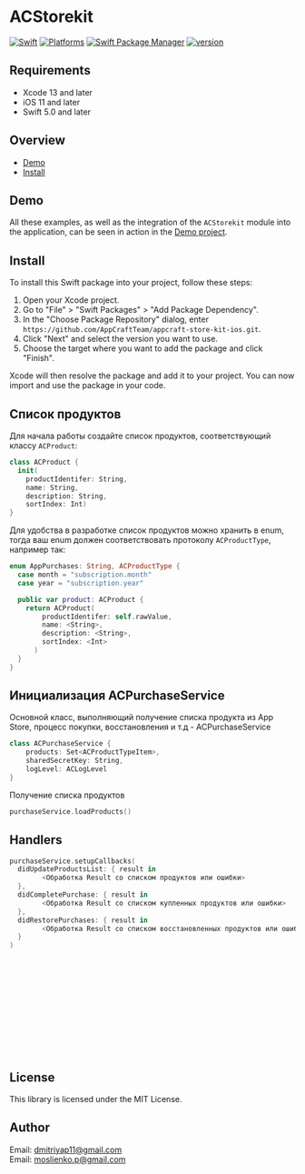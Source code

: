 # ACStorekit

[![Swift](https://img.shields.io/badge/Swift-5-orange?style=flat-square)](https://img.shields.io/badge/Swift-5-Orange?style=flat-square)
[![Platforms](https://img.shields.io/badge/Platforms-iOS-yellowgreen?style=flat-square)](https://img.shields.io/badge/Platforms-iOS?style=flat-square)
[![Swift Package Manager](https://img.shields.io/badge/Swift_Package_Manager-compatible-orange?style=flat-square)](https://img.shields.io/badge/Swift_Package_Manager-compatible-orange?style=flat-square)
[![version](https://img.shields.io/badge/version-1.0.1-white.svg)](https://semver.org)

## Requirements
- Xcode 13 and later
- iOS 11 and later
- Swift 5.0 and later

## Overview
* [Demo](#demo)
* [Install](#install)

## Demo
All these examples, as well as the integration of the `ACStorekit` module into the application, can be seen in action in the [Demo project](/Demo).

## Install
To install this Swift package into your project, follow these steps:

1. Open your Xcode project.
2. Go to "File" > "Swift Packages" > "Add Package Dependency".
3. In the "Choose Package Repository" dialog, enter `https://github.com/AppCraftTeam/appcraft-store-kit-ios.git`.
4. Click "Next" and select the version you want to use.
5. Choose the target where you want to add the package and click "Finish".

Xcode will then resolve the package and add it to your project. You can now import and use the package in your code.

## Список продуктов

Для начала работы создайте список продуктов, соответствующий классу `ACProduct`:

```swift
class ACProduct {
  init(
    productIdentifer: String,
    name: String,
    description: String,
    sortIndex: Int)
}
```

Для удобства в разработке список продуктов можно хранить в enum, тогда ваш enum должен соответствовать протоколу `ACProductType`, например так:

```swift
enum AppPurchases: String, ACProductType {
  case month = "subscription.month"
  case year = "subscription.year"

  public var product: ACProduct {
    return ACProduct(
        productIdentifer: self.rawValue,
        name: <String>,
        description: <String>,
        sortIndex: <Int>
      )
  }
}

```

## Инициализация ACPurchaseService

Основной класс, выполняющий получение списка продукта из App Store, процесс покупки, восстановления и т.д - ACPurchaseService

```swift
class ACPurchaseService {
    products: Set<ACProductTypeItem>,
    sharedSecretKey: String,
    logLevel: ACLogLevel
}
```

Получение списка продуктов
```swift
purchaseService.loadProducts()
```

## Handlers

```swift
purchaseService.setupCallbacks(
  didUpdateProductsList: { result in
		<Обработка Result со списком продуктов или ошибки>
  },
  didCompletePurchase: { result in
		<Обработка Result со списком купленных продуктов или ошибки>
  },
  didRestorePurchases: { result in
		<Обработка Result со списком восстановленных продуктов или ошибки>
  }
)
```

```swift
```

```swift
```

```swift
```

```swift
```

```swift
```

```swift
```

```swift
```

```swift
```

```swift
```

```swift
```

```swift
```

```swift
```

```swift
```


## License
This library is licensed under the MIT License.

## Author
Email: <dmitriyap11@gmail.com><br>
Email: <moslienko.p@gmail.com>